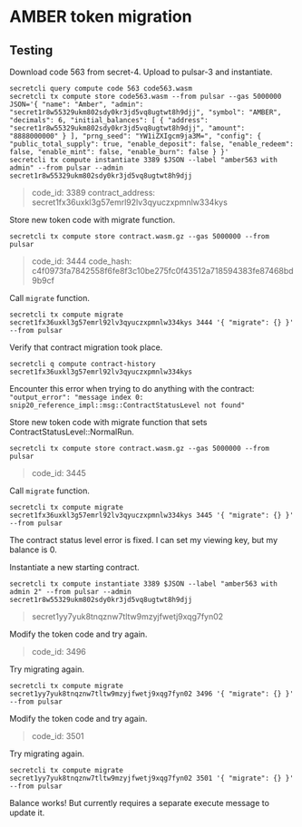 # AMBER token migration

## Testing

Download code 563 from secret-4. Upload to pulsar-3 and instantiate.

```
secretcli query compute code 563 code563.wasm
secretcli tx compute store code563.wasm --from pulsar --gas 5000000
JSON='{ "name": "Amber", "admin": "secret1r8w55329ukm802sdy0kr3jd5vq8ugtwt8h9djj", "symbol": "AMBER", "decimals": 6, "initial_balances": [ { "address": "secret1r8w55329ukm802sdy0kr3jd5vq8ugtwt8h9djj", "amount": "8888000000" } ], "prng_seed": "YW1iZXIgcm9ja3M=", "config": { "public_total_supply": true, "enable_deposit": false, "enable_redeem": false, "enable_mint": false, "enable_burn": false } }'
secretcli tx compute instantiate 3389 $JSON --label "amber563 with admin" --from pulsar --admin secret1r8w55329ukm802sdy0kr3jd5vq8ugtwt8h9djj
```

> code_id: 3389
> contract_address: secret1fx36uxkl3g57emrl92lv3qyuczxpmnlw334kys

Store new token code with migrate function.

```
secretcli tx compute store contract.wasm.gz --gas 5000000 --from pulsar
```

> code_id: 3444
> code_hash: c4f0973fa7842558f6fe8f3c10be275fc0f43512a718594383fe87468bd9b9cf

Call `migrate` function.

```
secretcli tx compute migrate secret1fx36uxkl3g57emrl92lv3qyuczxpmnlw334kys 3444 '{ "migrate": {} }' --from pulsar
```

Verify that contract migration took place.

```
secretcli q compute contract-history secret1fx36uxkl3g57emrl92lv3qyuczxpmnlw334kys
```

Encounter this error when trying to do anything with the contract: `"output_error": "message index 0: snip20_reference_impl::msg::ContractStatusLevel not found"`

Store new token code with migrate function that sets ContractStatusLevel::NormalRun.

```
secretcli tx compute store contract.wasm.gz --gas 5000000 --from pulsar
```

> code_id: 3445

Call `migrate` function.

```
secretcli tx compute migrate secret1fx36uxkl3g57emrl92lv3qyuczxpmnlw334kys 3445 '{ "migrate": {} }' --from pulsar
```

The contract status level error is fixed. I can set my viewing key, but my balance is 0.

Instantiate a new starting contract.

```
secretcli tx compute instantiate 3389 $JSON --label "amber563 with admin 2" --from pulsar --admin secret1r8w55329ukm802sdy0kr3jd5vq8ugtwt8h9djj
```

> secret1yy7yuk8tnqznw7tltw9mzyjfwetj9xqg7fyn02

Modify the token code and try again.

> code_id: 3496

Try migrating again.

```
secretcli tx compute migrate secret1yy7yuk8tnqznw7tltw9mzyjfwetj9xqg7fyn02 3496 '{ "migrate": {} }' --from pulsar
```

Modify the token code and try again.

> code_id: 3501

Try migrating again.

```
secretcli tx compute migrate secret1yy7yuk8tnqznw7tltw9mzyjfwetj9xqg7fyn02 3501 '{ "migrate": {} }' --from pulsar
```

Balance works! But currently requires a separate execute message to update it.
